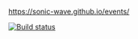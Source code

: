 https://sonic-wave.github.io/events/

[![Build status](https://ci.appveyor.com/api/projects/status/hveygxxchhwq6xay?svg=true)](https://ci.appveyor.com/project/sonic-wave/events)
